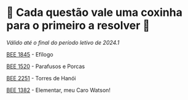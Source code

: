 # 🍗 Cada questão vale uma coxinha para o primeiro a resolver 🍗
*Válido até o final do período letivo de 2024.1*

[BEE 1845](https://judge.beecrowd.com/pt/problems/view/1845) - Efílogo

[BEE 1520](https://judge.beecrowd.com/pt/problems/view/1520) - Parafusos e Porcas

[BEE 2251](https://judge.beecrowd.com/pt/problems/view/2251) - Torres de Hanói

[BEE 1382](https://judge.beecrowd.com/pt/problems/view/1382) - Elementar, meu Caro Watson!

